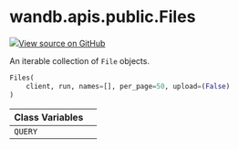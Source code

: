 # wandb.apis.public.Files

[![](https://www.tensorflow.org/images/GitHub-Mark-32px.png)View source on GitHub](https://www.github.com/wandb/client/tree/v0.10.32/wandb/apis/public.py#L1596-L1659)

An iterable collection of `File` objects.

```python
Files(
    client, run, names=[], per_page=50, upload=(False)
)
```

| Class Variables |  |
| :--- | :--- |
| `QUERY` |  |

